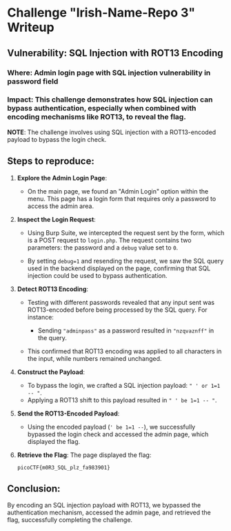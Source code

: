 # Challenge "Irish-Name-Repo 3" Writeup

## Vulnerability: SQL Injection with ROT13 Encoding

### Where: Admin login page with SQL injection vulnerability in password field

### Impact: This challenge demonstrates how SQL injection can bypass authentication, especially when combined with encoding mechanisms like ROT13, to reveal the flag.

**NOTE**: The challenge involves using SQL injection with a ROT13-encoded payload to bypass the login check.

## Steps to reproduce:

1. **Explore the Admin Login Page**:
   - On the main page, we found an "Admin Login" option within the menu. This page has a login form that requires only a password to access the admin area.

2. **Inspect the Login Request**:
   - Using Burp Suite, we intercepted the request sent by the form, which is a POST request to `login.php`. The request contains two parameters: the password and a `debug` value set to `0`.

   - By setting `debug=1` and resending the request, we saw the SQL query used in the backend displayed on the page, confirming that SQL injection could be used to bypass authentication.

3. **Detect ROT13 Encoding**:
   - Testing with different passwords revealed that any input sent was ROT13-encoded before being processed by the SQL query. For instance:
     - Sending `"adminpass"` as a password resulted in `"nzqvaznff"` in the query.
   
   - This confirmed that ROT13 encoding was applied to all characters in the input, while numbers remained unchanged.

4. **Construct the Payload**:
   - To bypass the login, we crafted a SQL injection payload: `" ' or 1=1 -- "`.
   - Applying a ROT13 shift to this payload resulted in `" ' be 1=1 -- "`.

5. **Send the ROT13-Encoded Payload**:
   - Using the encoded payload (`' be 1=1 --`), we successfully bypassed the login check and accessed the admin page, which displayed the flag.

6. **Retrieve the Flag**:
   The page displayed the flag:

   ```
   picoCTF{m0R3_SQL_plz_fa983901}
   ```

## Conclusion:

By encoding an SQL injection payload with ROT13, we bypassed the authentication mechanism, accessed the admin page, and retrieved the flag, successfully completing the challenge.
